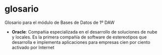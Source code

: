 # glosario
Glosario para el módulo de Bases de Datos de 1º DAW

- **Oracle**: Compañia especializada en el desarrollo de soluciones de nube y locales. Es la primera compañía de software de estereotipos que desarrolla e implementa aplicaciones para empresas cien por ciento activado por Internet 